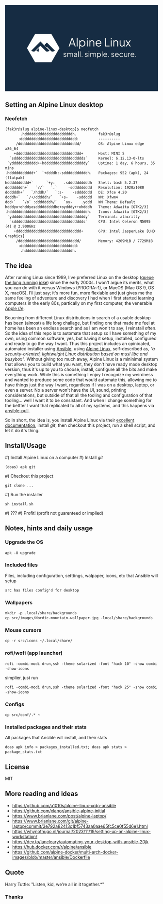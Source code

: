 <div align="center">
	<img src="src/images/alpine.jpg">
</div>

## Setting an Alpine Linux desktop

### Neofetch

```shell
[fak3r@slug alpine-linux-desktop]$ neofetch
       .hddddddddddddddddddddddh.          fak3r@slug
      :dddddddddddddddddddddddddd:         ----------
     /dddddddddddddddddddddddddddd/        OS: Alpine Linux edge x86_64
    +dddddddddddddddddddddddddddddd+       Host: MINI S
  `sdddddddddddddddddddddddddddddddds`     Kernel: 6.12.13-0-lts
 `ydddddddddddd++hdddddddddddddddddddy`    Uptime: 1 day, 6 hours, 35 mins
.hddddddddddd+`  `+ddddh:-sdddddddddddh.   Packages: 952 (apk), 24 (flatpak)
hdddddddddd+`      `+y:    .sddddddddddh   Shell: bash 5.2.37
ddddddddh+`   `//`   `.`     -sddddddddd   Resolution: 1920x1080
ddddddh+`   `/hddh/`   `:s-    -sddddddd   DE: Xfce 4.20
ddddh+`   `/+/dddddh/`   `+s-    -sddddd   WM: Xfwm4
ddd+`   `/o` :dddddddh/`   `oy-    .yddd   WM Theme: Default
hdddyo+ohddyosdddddddddho+oydddy++ohdddh   Theme: Adwaita [GTK2/3]
.hddddddddddddddddddddddddddddddddddddh.   Icons: Adwaita [GTK2/3]
 `yddddddddddddddddddddddddddddddddddy`    Terminal: alacritty
  `sdddddddddddddddddddddddddddddddds`     CPU: Intel Celeron N5095 (4) @ 2.900GHz
    +dddddddddddddddddddddddddddddd+       GPU: Intel JasperLake [UHD Graphics]
     /dddddddddddddddddddddddddddd/        Memory: 4209MiB / 7729MiB
      :dddddddddddddddddddddddddd:
       .hddddddddddddddddddddddh.
```
## The idea

After running Linux since 1999, I've preferred Linux on the desktop ([queue the long running joke](https://hackaday.com/2024/12/31/why-2025-will-not-be-the-year-of-linux-on-the-desktop/)) since the early 2000s. I won't argue its merits, what you can do with it versus Windows (PROGRA~1), or MacOS (Mac OS 9, OS X, macOS), I'll just say; it's more fun, more flexiable and just gives me the same feeling of adventure and discovery I had when I first started learning computers in the early 80s, partically on my first computer, the venerable [Apple //e](https://en.wikipedia.org/wiki/Apple_IIe). 

Boucning from different Linux distributions in search of a usable desktop has been (almost) a life long challage, but finding one that made me feel at home has been an endless search and as I am won't to say; I reinstall often. So the idea of this repo is to automate that setup so I have something of my own, using common software, yes, but having it setup, installed, configured and ready to go the way I want. Thus this project includes an opinioated, automated installer using [Ansible](https://www.redhat.com/en/ansible-collaborative), using [Alpine Linux](https://www.alpinelinux.org/), self-described as, *"a security-oriented, lightweight Linux distribution based on musl libc and busybox"*. Without giving too much away, Alpine Linux is a mininimal system that allows you to build what you want, they don't have ready made desktop version, thus it's up to you to choose, install, configure all the bits and make everything work. While this is something I enjoy I recognize my weirdness and wanted to produce some code that would automate this, allowing me to have things just the way I want, regardless if I was on a desktop, laptop, or even a server. No a server won't have the UI, sound, printing considerations, but outside of that all the tooling and configuration of that tooling... well I want it to be consistant. And when I change something for the bettter I want that replicated to all of my systems, and this happens via [ansible-pull](https://docs.ansible.com/ansible/latest/cli/ansible-pull.html).

So in short, the idea is, you install Alpine Linux via their [excellent documentation](https://wiki.alpinelinux.org/wiki/Main_Page), install *git*, then checkout this project, run a shell script, and let it do it's thing.

## Install/Usage

#) Install Alpine Linux on a computer
#) Install *git*
```
(doas) apk git
```
#) Checkout this project
```
git clone ...
```
#) Run the installer
```
sh install.sh
```
#) ???
#) Profit! (profit not guarenteed or implied)

## Notes, hints and daily usage 

### Upgrade the OS

```shell
apk -U upgrade
```

### Included files

Files, including configuration, setttings, walpaper, icons, etc that Ansible will setup

```shell
src has files config'd for desktop
```

### Wallpapers

```shell
mkdir -p .local/share/backgrounds
cp src/images/Nordic-mountain-wallpaper.jpg .local/share/backgrounds
```

### Mouse cursors

```shell
cp -r src/icons ~/.local/share/
```

### rofi/wofi (app launcher)

```shell
rofi -combi-modi drun,ssh -theme solarized -font "hack 10" -show combi -show-icons
```

simplier, just run

```shell
rofi -combi-modi drun,ssh -theme solarized -font "hack 25" -show combi -show-icons
```

### Configs

```shell
cp src/conf/.* ~
```

### Installed packages and their stats

All packages that Ansible will install, and their stats

```shell
doas apk info > packages_installed.txt; doas apk stats > package_stats.txt
```

## License

MIT

## More reading and ideas

* https://github.com/a1010s/alpine-linux-xrdp-ansible
* https://github.com/xlanor/ansible-alpine-initial
* https://www.brianlane.com/post/alpine-laptop/
* https://www.brianlane.com/git/alpine-laptop/commit/3e792a82413c1bf5743aa0aae65fc5ce0f55d6e1.html
* https://whynothugo.nl/journal/2023/11/19/setting-up-an-alpine-linux-workstation/
* https://dev.to/iancleary/automating-your-desktop-with-ansible-20jk
* https://hub.docker.com/r/alpine/ansible
* https://github.com/alpine-docker/multi-arch-docker-images/blob/master/ansible/Dockerfile

## Quote

Harry Tuttle: "Listen, kid, we're all in it together.*"

### Thanks
